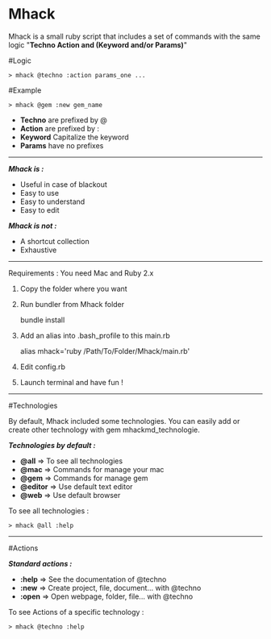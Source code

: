 Mhack
=====

Mhack is a small ruby script that includes a set of commands with the same logic "**Techno Action and (Keyword and/or Params)**"


#Logic

    > mhack @techno :action params_one ...

#Example  

    > mhack @gem :new gem_name 


 - **Techno** are prefixed by @
 - **Action** are prefixed by :
 - **Keyword** Capitalize the keyword
 - **Params** have no prefixes
    
----------
***Mhack is :***

 - Useful in case of blackout
 - Easy to use
 - Easy to understand
 - Easy to edit


***Mhack is not :***

 - A shortcut collection 
 - Exhaustive

----------


Requirements : You need Mac and Ruby 2.x

 1. Copy the folder where you want
 2. Run bundler from Mhack folder

	bundle install

 3. Add an alias into .bash_profile to this main.rb

    alias mhack='ruby /Path/To/Folder/Mhack/main.rb'

 4. Edit config.rb 
 5. Launch terminal and have fun !


 ----------

#Technologies

By default, Mhack included some technologies. You can easily add or create other technology with gem mhackmd_technologie.

***Technologies by default :***

 - **@all** => To see all technologies
 - **@mac** => Commands for manage your mac
 - **@gem** => Commands for manage gem
 - **@editor** => Use default text editor
 - **@web** => Use default browser



To see all technologies :

    > mhack @all :help  

 ----------

#Actions


***Standard actions :***

 - **:help** => See the documentation of @techno
 - **:new** => Create project, file, document... with @techno 
 - **:open** => Open webpage, folder, file... with @techno
 

To see Actions of a specific technology :

    > mhack @techno :help  
